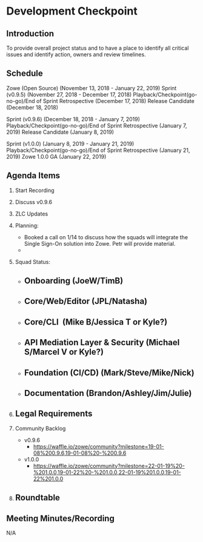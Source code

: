 # Development Checkpoint

Introduction
------------
To provide overall project status and to have a place to identify all critical issues and identify action, owners and review timelines.

Schedule
--------
Zowe (Open Source) (November 13, 2018 - January 22, 2019)
Sprint (v0.9.5) (November 27, 2018 - December 17, 2018)
Playback/Checkpoint(go-no-go)/End of Sprint Retrospective (December 17, 2018)
Release Candidate (December 18, 2018)

Sprint (v0.9.6) (December 18, 2018 - January 7, 2019)
Playback/Checkpoint(go-no-go)/End of Sprint Retrospective (January 7, 2019)
Release Candidate (January 8, 2019)

Sprint (v1.0.0) (January 8, 2019 - January 21, 2019)
Playback/Checkpoint(go-no-go)/End of Sprint Retrospective (January 21, 2019)
Zowe 1.0.0 GA (January 22, 2019)

Agenda Items
------------
1. Start Recording
2. Discuss v0.9.6
3. ZLC Updates
4. Planning:
    - Booked a call on 1/14 to discuss how the squads will integrate the Single Sign-On solution into Zowe. Petr will provide material.
    -
5. Squad Status:
    - Onboarding (JoeW/TimB)
      -
    - Core/Web/Editor (JPL/Natasha)
      -
    - Core/CLI  (Mike B/Jessica T or Kyle?)
      -
    - API Mediation Layer & Security (Michael S/Marcel V or Kyle?)
      -
    - Foundation (CI/CD) (Mark/Steve/Mike/Nick)
      -
    - Documentation (Brandon/Ashley/Jim/Julie)
      -
6. Legal Requirements
    -

7. Community Backlog
    - v0.9.6
      - https://waffle.io/zowe/community?milestone=19-01-08%200.9.6,19-01-08%20-%200.9.6
    - v1.0.0
      - https://waffle.io/zowe/community?milestone=22-01-19%20-%201.0.0,19-01-22%20-%201.0.0,22-01-19%201.0.0,19-01-22%201.0.0
8. Roundtable
    -


Meeting Minutes/Recording
-------------------------
N/A
